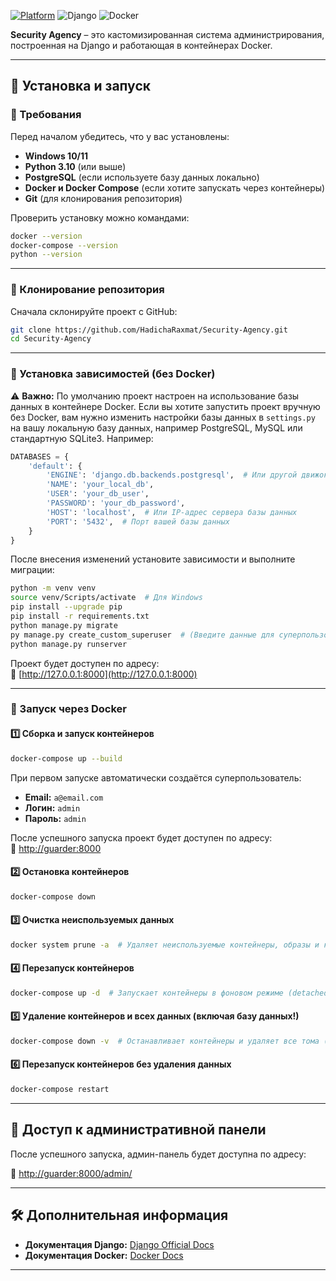 [![Platform](https://img.shields.io/badge/platform-Windows-blue)](https://shields.io)
![Django](https://img.shields.io/badge/Django-5.1-green)
![Docker](https://img.shields.io/badge/Docker-Supported-blue)

**Security Agency** – это кастомизированная система администрирования, построенная на Django и работающая в контейнерах Docker.

---

## 🚀 Установка и запуск

### 📌 Требования

Перед началом убедитесь, что у вас установлены:

- **Windows 10/11**
- **Python 3.10** (или выше)
- **PostgreSQL** (если используете базу данных локально)
- **Docker и Docker Compose** (если хотите запускать через контейнеры)
- **Git** (для клонирования репозитория)

Проверить установку можно командами:

```sh
docker --version
docker-compose --version
python --version
```

---

### 🔹 Клонирование репозитория

Сначала склонируйте проект с GitHub:

```sh
git clone https://github.com/HadichaRaxmat/Security-Agency.git
cd Security-Agency
```

---

### 🔹 Установка зависимостей (без Docker)

⚠️ **Важно:** По умолчанию проект настроен на использование базы данных в контейнере Docker. Если вы хотите запустить проект вручную без Docker, вам нужно изменить настройки базы данных в `settings.py` на вашу локальную базу данных, например PostgreSQL, MySQL или стандартную SQLite3. Например:

```python
DATABASES = {
    'default': {
        'ENGINE': 'django.db.backends.postgresql',  # Или другой движок
        'NAME': 'your_local_db',
        'USER': 'your_db_user',
        'PASSWORD': 'your_db_password',
        'HOST': 'localhost',  # Или IP-адрес сервера базы данных
        'PORT': '5432',  # Порт вашей базы данных
    }
}
```

После внесения изменений установите зависимости и выполните миграции:

```sh
python -m venv venv
source venv/Scripts/activate  # Для Windows
pip install --upgrade pip
pip install -r requirements.txt
python manage.py migrate
py manage.py create_custom_superuser  # (Введите данные для суперпользователя)
python manage.py runserver
```

Проект будет доступен по адресу:  
📍 [http://127.0.0.1:8000](http://127.0.0.1:8000)

---

### 🔹 Запуск через Docker

#### **1️⃣ Сборка и запуск контейнеров**

```sh
docker-compose up --build
```

При первом запуске автоматически создаётся суперпользователь:

- **Email:** `a@email.com`
- **Логин:** `admin`
- **Пароль:** `admin`

После успешного запуска проект будет доступен по адресу:  
📍 [http://guarder:8000](http://guarder:8000)

#### **2️⃣ Остановка контейнеров**

```sh
docker-compose down
```

#### **3️⃣ Очистка неиспользуемых данных**

```sh
docker system prune -a  # Удаляет неиспользуемые контейнеры, образы и кэшированные слои
```

#### **4️⃣ Перезапуск контейнеров**

```sh
docker-compose up -d  # Запускает контейнеры в фоновом режиме (detached mode)
```

#### **5️⃣ Удаление контейнеров и всех данных (включая базу данных!)**

```sh
docker-compose down -v  # Останавливает контейнеры и удаляет все тома (включая БД)
```

#### **6️⃣ Перезапуск контейнеров без удаления данных**

```sh
docker-compose restart
```

---

## 🔗 Доступ к административной панели

После успешного запуска, админ-панель будет доступна по адресу:

📍 [http://guarder:8000/admin/](http://guarder:8000/admin/)

---

## 🛠 Дополнительная информация

- **Документация Django:** [Django Official Docs](https://docs.djangoproject.com/en/5.1/)
- **Документация Docker:** [Docker Docs](https://docs.docker.com/)

---

